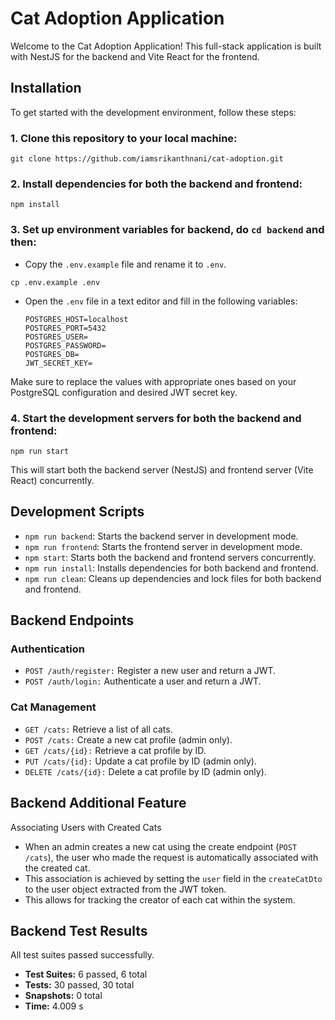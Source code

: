# Cat Adoption Application

Welcome to the Cat Adoption Application! This full-stack application is built with NestJS for the backend and Vite React for the frontend.

## Installation

To get started with the development environment, follow these steps:

### 1. Clone this repository to your local machine:

```
git clone https://github.com/iamsrikanthnani/cat-adoption.git
```

### 2. Install dependencies for both the backend and frontend:

```
npm install
```

### 3. Set up environment variables for **backend**, do `cd backend` and then:

- Copy the `.env.example` file and rename it to `.env`.

```
cp .env.example .env
```

- Open the `.env` file in a text editor and fill in the following variables:

  ```
  POSTGRES_HOST=localhost
  POSTGRES_PORT=5432
  POSTGRES_USER=
  POSTGRES_PASSWORD=
  POSTGRES_DB=
  JWT_SECRET_KEY=
  ```

Make sure to replace the values with appropriate ones based on your PostgreSQL configuration and desired JWT secret key.

### 4. Start the development servers for both the backend and frontend:

```
npm run start
```

This will start both the backend server (NestJS) and frontend server (Vite React) concurrently.

## Development Scripts

- `npm run backend`: Starts the backend server in development mode.
- `npm run frontend`: Starts the frontend server in development mode.
- `npm start`: Starts both the backend and frontend servers concurrently.
- `npm run install`: Installs dependencies for both backend and frontend.
- `npm run clean`: Cleans up dependencies and lock files for both backend and frontend.

## Backend Endpoints

### Authentication

- `POST /auth/register:` Register a new user and return a JWT.
- `POST /auth/login:` Authenticate a user and return a JWT.

### Cat Management

- `GET /cats:` Retrieve a list of all cats.
- `POST /cats:` Create a new cat profile (admin only).
- `GET /cats/{id}:` Retrieve a cat profile by ID.
- `PUT /cats/{id}:` Update a cat profile by ID (admin only).
- `DELETE /cats/{id}:` Delete a cat profile by ID (admin only).

## Backend Additional Feature
Associating Users with Created Cats
- When an admin creates a new cat using the create endpoint (`POST /cats`), the user who made the request is automatically associated with the created cat.
- This association is achieved by setting the `user` field in the `createCatDto` to the user object extracted from the JWT token.
- This allows for tracking the creator of each cat within the system.


## Backend Test Results
All test suites passed successfully.
- **Test Suites:** 6 passed, 6 total
- **Tests:** 30 passed, 30 total
- **Snapshots:** 0 total
- **Time:** 4.009 s
